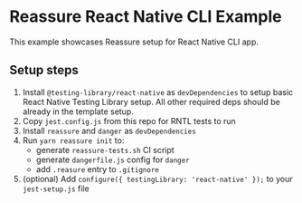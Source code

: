 # Reassure React Native CLI Example

This example showcases Reassure setup for React Native CLI app.

## Setup steps

1. Install `@testing-library/react-native` as `devDependencies` to setup basic React Native Testing Library setup. All other required deps should be already in the template setup.
2. Copy `jest.config.js` from this repo for RNTL tests to run
3. Install `reassure` and `danger` as `devDependencies`
4. Run `yarn reassure init` to:
   - generate `reassure-tests.sh` CI script
   - generate `dangerfile.js` config for `danger`
   - add `.reasure` entry to `.gitignore`
5. (optional) Add `configure({ testingLibrary: 'react-native' });` to your `jest-setup.js` file
